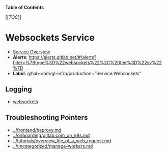 <!-- MARKER: do not edit this section directly. Edit services/service-catalog.yml then run scripts/generate-docs -->

**Table of Contents**

[[_TOC_]]

#  Websockets Service
* [Service Overview](https://dashboards.gitlab.net/d/websockets/websockets)
* **Alerts**: https://alerts.gitlab.net/#/alerts?filter=%7Btype%3D%22websockets%22%2C%20tier%3D%22sv%22%7D
* **Label**: gitlab-com/gl-infra/production~"Service:Websockets"

## Logging

* [websockets](TBD)

## Troubleshooting Pointers

* [../frontend/haproxy.md](../frontend/haproxy.md)
* [../onboarding/gitlab.com_on_k8s.md](../onboarding/gitlab.com_on_k8s.md)
* [../tutorials/overview_life_of_a_web_request.md](../tutorials/overview_life_of_a_web_request.md)
* [../uncategorized/manage-workers.md](../uncategorized/manage-workers.md)
<!-- END_MARKER -->

<!-- ## Summary -->

<!-- ## Architecture -->

<!-- ## Performance -->

<!-- ## Scalability -->

<!-- ## Availability -->

<!-- ## Durability -->

<!-- ## Security/Compliance -->

<!-- ## Monitoring/Alerting -->

<!-- ## Links to further Documentation -->
